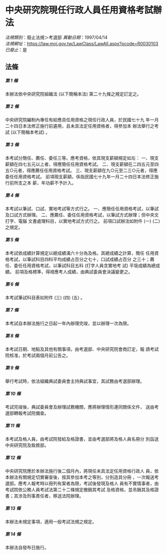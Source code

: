 # 中央研究院現任行政人員任用資格考試辦法

*法規類別*：廢止法規＞考選部
*異動日期*：1997/04/14  
*法規網址*：https://law.moj.gov.tw/LawClass/LawAll.aspx?pcode=R0030103
*已廢止*：是


## 法條
##### 第 1 條
本辦法依中央研究院組織法 (以下簡稱本法) 第二十九條之規定訂定之。

##### 第 2 條
中央研究院編制內專任有給應具任用資格之現任行政人員，於民國七十九
年一月二十四日本法修正施行前遴用，且未具法定任用資格者，得參加本
辦法舉行之考試 (以下簡稱本考試) 。

##### 第 3 條
本考試分簡任、薦任、委任三等。應考資格，依其現支薪額規定如左：
一、現支薪額在四七五元以上者，得應簡任任用資格考試。
二、現支薪額在二四五元至四五○元者，得應薦任任用資格考試。
三、現支薪額在九○元至二三○元者，得應委任任用資格考試。
前項現支薪額，係指民國七十九年一月二十四日本法修正施行前所支之本
薪，年功薪不予計入。


##### 第 4 條
本考試以筆試、口試、實地考試等方式行之。
一、應簡任任用資格考試，以筆試及口試方式辦理。
二、應薦任、委任任用資格考試，以筆試方式辦理；但中央文打字、電腦
    文書處理科目，以實地考試方式行之。
前項口試辦法如附件 (一)  (二) 之規定。


##### 第 5 條
本考試依成績計算規定以總成績滿六十分為及格。其總成績之計算，簡任
任用資格考試，以筆試科目四科平均成績占百分之七十，口試成績占百分
之三十；薦任、委任任用資格考試，以筆試科目五科 (打字人員含實地考
試) 平圾成績為總成績。
前項及格標準，得視應考人成績，由典試委員會決議變更之。

##### 第 6 條
本考試筆試科目表如附件 (三)  (四)  (五) 。

##### 第 7 條
本考試自本辦法施行之日起一年內辦理完竣，並以辦理一次為限。

##### 第 8 條
本考試日期、地點及其他有關事項，由考選部、中央研究院會商訂定，報
請考試院核准，於考試兩個月前公告之。

##### 第 9 條
舉行考試時，依法組織典試委員會主持典試事宜，其試務由考選部辦理。

##### 第 10 條
考試完竣後，典試委員會及辦理試務機關，應將辦理情形連同關係文件，
送由考選部轉報考試院備查。

##### 第 11 條
本考試及格人員，由考試院發給及格證書，並由考選部將及格人員名冊分
別函送中央研究院及銓敘部。

##### 第 12 條
中央研究院應於本辦法施行後二個月內，將現任未具法定任用資格行政人
員，依本辦法有關規定切實審查後，按其參加本考之等別，分別造具分冊
，一次報送考選部。應考人報考時以冊列有案者為限，考試後發現及格人
員有不實情事者，由考試院依公務人員考試法第二十二條規定撤銷其考試
及格資格，並吊銷其及格證書；其涉及刑事責任者，移送法院辦理。

##### 第 13 條
本辦法未規定事項，適用一般考試法規之規定。

##### 第 14 條
本辦法自發布日施行。



